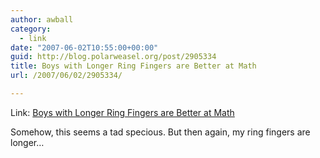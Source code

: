 ```yaml
---
author: awball
category:
  - link
date: "2007-06-02T10:55:00+00:00"
guid: http://blog.polarweasel.org/post/2905334
title: Boys with Longer Ring Fingers are Better at Math
url: /2007/06/02/2905334/

---
```

Link: [Boys with Longer Ring Fingers are Better at Math](http://rss.slashdot.org/~r/Slashdot/slashdot/~3/121638293/article.pl)

Somehow, this seems a tad specious. But then again, my ring fingers are longer…
